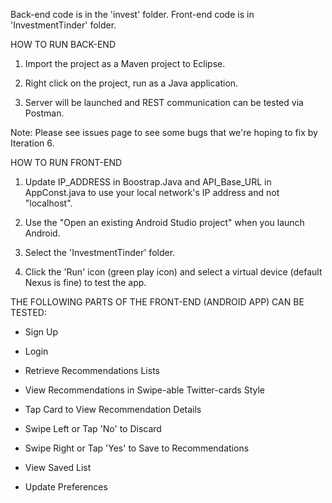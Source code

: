 Back-end code is in the 'invest' folder. Front-end code is in 'InvestmentTinder' folder.

HOW TO RUN BACK-END

1) Import the project as a Maven project to Eclipse.

2) Right click on the project, run as a Java application.

3) Server will be launched and REST communication can be tested via Postman.

Note: Please see issues page to see some bugs that we're hoping to fix by Iteration 6.

HOW TO RUN FRONT-END

1) Update IP_ADDRESS in Boostrap.Java and API_Base_URL in AppConst.java to use your local network's IP address and not "localhost".

2) Use the "Open an existing Android Studio project" when you launch Android.

3) Select the 'InvestmentTinder' folder.

4) Click the 'Run' icon (green play icon) and select a virtual device (default Nexus is fine) to test the app.

THE FOLLOWING PARTS OF THE FRONT-END (ANDROID APP) CAN BE TESTED:

  - Sign Up
  
  - Login
  
  - Retrieve Recommendations Lists
  
  - View Recommendations in Swipe-able Twitter-cards Style
  
  - Tap Card to View Recommendation Details
  
  - Swipe Left or Tap 'No' to Discard
  
  - Swipe Right or Tap 'Yes' to Save to Recommendations
  
  - View Saved List
  
  - Update Preferences
